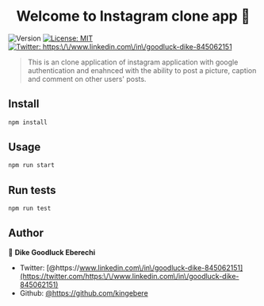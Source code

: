 <h1 align="center">Welcome to Instagram clone app 👋</h1>
<p>
  <img alt="Version" src="https://img.shields.io/badge/version-0.1.0-blue.svg?cacheSeconds=2592000" />
  <a href="#" target="_blank">
    <img alt="License: MIT" src="https://img.shields.io/badge/License-MIT-yellow.svg" />
  </a>
  <a href="https://twitter.com/https:\/\/www.linkedin.com\/in\/goodluck-dike-845062151" target="_blank">
    <img alt="Twitter: https:\/\/www.linkedin.com\/in\/goodluck-dike-845062151" src="https://img.shields.io/twitter/follow/https:\/\/www.linkedin.com\/in\/goodluck-dike-845062151.svg?style=social" />
  </a>
</p>

> This is an clone application of instagram application with google authentication and enahnced with the ability to post a picture, caption and comment on other users' posts.


## Install

```sh
npm install
```

## Usage

```sh
npm run start
```

## Run tests

```sh
npm run test
```

## Author

👤 **Dike Goodluck Eberechi**

* Twitter: [@https:\/\/www.linkedin.com\/in\/goodluck-dike-845062151](https://twitter.com/https:\/\/www.linkedin.com\/in\/goodluck-dike-845062151)
* Github: [@https:\/\/github.com\/kingebere](https://github.com/https:\/\/github.com\/kingebere)

